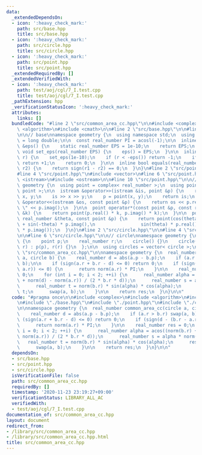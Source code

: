 ```yaml
---
data:
  _extendedDependsOn:
  - icon: ':heavy_check_mark:'
    path: src/base.hpp
    title: src/base.hpp
  - icon: ':heavy_check_mark:'
    path: src/circle.hpp
    title: src/circle.hpp
  - icon: ':heavy_check_mark:'
    path: src/point.hpp
    title: src/point.hpp
  _extendedRequiredBy: []
  _extendedVerifiedWith:
  - icon: ':heavy_check_mark:'
    path: test/aoj/cgl/7_I.test.cpp
    title: test/aoj/cgl/7_I.test.cpp
  _pathExtension: hpp
  _verificationStatusIcon: ':heavy_check_mark:'
  attributes:
    links: []
  bundledCode: "#line 2 \"src/common_area_cc.hpp\"\n\n#include <complex>\n#include\
    \ <algorithm>\n#include <cmath>\n\n#line 2 \"src/base.hpp\"\n\n#line 4 \"src/base.hpp\"\
    \n\n// base\nnamespace geometry {\n  using namespace std;\n  using real_number\
    \ = long double;\n\n  const real_number PI = acosl(-1);\n\n  inline static real_number\
    \ &eps() {\n    static real_number EPS = 1e-10;\n    return EPS;\n  }\n\n  static\
    \ void set_eps(real_number EPS) {\n    eps() = EPS;\n  }\n\n  inline int sign(real_number\
    \ r) {\n    set_eps(1e-10);\n    if (r < -eps()) return -1;\n    if (r > +eps())\
    \ return +1;\n    return 0;\n  }\n\n  inline bool equals(real_number r1, real_number\
    \ r2) {\n    return sign(r1 - r2) == 0;\n  }\n}\n#line 2 \"src/point.hpp\"\n\n\
    #line 4 \"src/point.hpp\"\n#include <vector>\n#line 6 \"src/point.hpp\"\n#include\
    \ <istream>\n#include <ostream>\n\n#line 10 \"src/point.hpp\"\n\n// point\nnamespace\
    \ geometry {\n  using point = complex< real_number >;\n  using points = vector<\
    \ point >;\n\n  istream &operator>>(istream &is, point &p) {\n    real_number\
    \ x, y;\n    is >> x >> y;\n    p = point(x, y);\n    return is;\n  }\n\n  ostream\
    \ &operator<<(ostream &os, const point &p) {\n    return os << p.real() << \"\
    \ \" << p.imag();\n  }\n\n  point operator*(const point &p, const real_number\
    \ &k) {\n    return point(p.real() * k, p.imag() * k);\n  }\n\n  point rotate(const\
    \ real_number &theta, const point &p) {\n    return point(cos(theta) * p.real()\
    \ + sin(-theta) * p.imag(),\n                 sin(theta) * p.real() + cos(-theta)\
    \ * p.imag());\n  }\n}\n#line 2 \"src/circle.hpp\"\n\n#line 4 \"src/circle.hpp\"\
    \n\n#line 6 \"src/circle.hpp\"\n\n// circle\nnamespace geometry {\n  struct circle\
    \ {\n    point p;\n    real_number r;\n    circle() {}\n    circle(point p, real_number\
    \ r) : p(p), r(r) {}\n  };\n\n  using circles = vector< circle >;\n}\n#line 10\
    \ \"src/common_area_cc.hpp\"\n\nnamespace geometry {\n  real_number common_area_cc(circle\
    \ a, circle b) {\n    real_number d = abs(a.p - b.p);\n    if (a.r > b.r) swap(a,\
    \ b);\n\n    if (sign(a.r + b.r - d) <= 0) return 0;\n    if (sign(d - (b.r -\
    \ a.r)) <= 0) {\n      return norm(a.r) * PI;\n    }\n\n    real_number res =\
    \ 0;\n    for (int i = 0; i < 2; ++i) {\n      real_number alpha = acos((norm(b.r)\
    \ + norm(d) - norm(a.r)) / (2 * b.r * d));\n      real_number s = alpha * norm(b.r);\n\
    \      real_number t = norm(b.r) * sin(alpha) * cos(alpha);\n      res += s -\
    \ t;\n      swap(a, b);\n    }\n\n    return res;\n  }\n}\n\n"
  code: "#pragma once\n\n#include <complex>\n#include <algorithm>\n#include <cmath>\n\
    \n#include \"./base.hpp\"\n#include \"./point.hpp\"\n#include \"./circle.hpp\"\
    \n\nnamespace geometry {\n  real_number common_area_cc(circle a, circle b) {\n\
    \    real_number d = abs(a.p - b.p);\n    if (a.r > b.r) swap(a, b);\n\n    if\
    \ (sign(a.r + b.r - d) <= 0) return 0;\n    if (sign(d - (b.r - a.r)) <= 0) {\n\
    \      return norm(a.r) * PI;\n    }\n\n    real_number res = 0;\n    for (int\
    \ i = 0; i < 2; ++i) {\n      real_number alpha = acos((norm(b.r) + norm(d) -\
    \ norm(a.r)) / (2 * b.r * d));\n      real_number s = alpha * norm(b.r);\n   \
    \   real_number t = norm(b.r) * sin(alpha) * cos(alpha);\n      res += s - t;\n\
    \      swap(a, b);\n    }\n\n    return res;\n  }\n}\n\n"
  dependsOn:
  - src/base.hpp
  - src/point.hpp
  - src/circle.hpp
  isVerificationFile: false
  path: src/common_area_cc.hpp
  requiredBy: []
  timestamp: '2020-11-23 23:19:27+09:00'
  verificationStatus: LIBRARY_ALL_AC
  verifiedWith:
  - test/aoj/cgl/7_I.test.cpp
documentation_of: src/common_area_cc.hpp
layout: document
redirect_from:
- /library/src/common_area_cc.hpp
- /library/src/common_area_cc.hpp.html
title: src/common_area_cc.hpp
---
```

